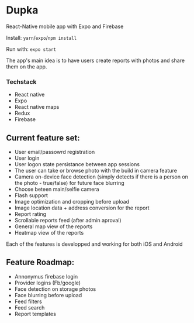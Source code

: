 # Dupka 

React-Native mobile app with Expo and Firebase

Install:
`yarn`/`expo`/`npm install` 

Run with:
`expo start`

The app's main idea is to have users create reports with photos and share them on the app.

### Techstack
- React native
- Expo
- React native maps
- Redux
- Firebase

## Current feature set:
- User email/passowrd registration
- User login
- User logon state persistance between app sessions
- The user can take or browse photo with the build in camera feature
- Camera on-device face detection (simply detects if there is a person on the photo - true/false) for future face blurring
- Choose beteen main/selfie camera
- Flash support
- Image optimization and cropping before upload
- Image location data + address conversion for the report
- Report rating
- Scrollable reports feed (after admin aproval)
- General map view of the reports
- Heatmap view of the reports

Each of the features is developped and working for both iOS and Android

## Feature Roadmap:
- Annonymus firebase login
- Provider logins (Fb/google)
- Face detection on storage photos
- Face blurring before upload
- Feed filters
- Feed search
- Report templates